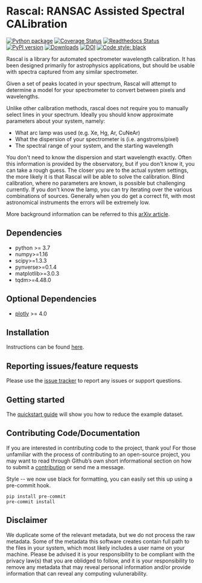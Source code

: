 # Rascal: RANSAC Assisted Spectral CALibration

[![Python package](https://github.com/jveitchmichaelis/rascal/actions/workflows/python-package.yml/badge.svg)](https://github.com/jveitchmichaelis/rascal/actions/workflows/python-package.yml)
[![Coverage Status](https://coveralls.io/repos/github/jveitchmichaelis/rascal/badge.svg?branch=main)](https://coveralls.io/github/jveitchmichaelis/rascal?branch=main)
[![Readthedocs Status](https://readthedocs.org/projects/rascal/badge/?version=latest\&style=flat)](https://rascal.readthedocs.io/en/latest/)
[![PyPI version](https://badge.fury.io/py/rascal.svg)](https://badge.fury.io/py/rascal)
[![Downloads](https://pepy.tech/badge/rascal/month)](https://pepy.tech/project/rascal)
[![DOI](https://zenodo.org/badge/DOI/10.5281/zenodo.4117514.svg)](https://doi.org/10.5281/zenodo.4117514)
[![Code style: black](https://img.shields.io/badge/code%20style-black-000000.svg)](https://github.com/psf/black)

Rascal is a library for automated spectrometer wavelength calibration. It has been designed primarily for astrophysics applications, but should be usable with spectra captured from any similar spectrometer.

Given a set of peaks located in your spectrum, Rascal will attempt to determine a model for your spectrometer to convert between pixels and wavelengths.

Unlike other calibration methods, rascal does not require you to manually select lines in your spectrum. Ideally you should know  approximate parameters about your system, namely:

*   What arc lamp was used (e.g. Xe, Hg, Ar, CuNeAr)
*   What the dispersion of your spectrometer is (i.e. angstroms/pixel)
*   The spectral range of your system, and the starting wavelength

You don't need to know the dispersion and start wavelength exactly. Often this information is provided by the observatory, but if you don't know it, you can take a rough guess. The closer you are to the actual system settings, the more likely it is that Rascal will be able to solve the calibration. Blind calibration, where no parameters are known, is possible but challenging currently. If you don't know the lamp, you can try iterating over the various combinations of sources. Generally when you do get a correct fit, with most astronomical instruments the errors will be extremely low.

More background information can be referred to this [arXiv article](https://ui.adsabs.harvard.edu/abs/2019arXiv191205883V/abstract).

## Dependencies

*   python >= 3.7
*   numpy>=1.16
*   scipy>=1.3.3
*   pynverse>=0.1.4
*   matplotlib>=3.0.3
*   tqdm>=4.48.0

## Optional Dependencies

*   [plotly](https://github.com/plotly/plotly.py) >= 4.0

## Installation

Instructions can be found [here](https://rascal.readthedocs.io/en/latest/installation/installation.html).

## Reporting issues/feature requests

Please use the [issue tracker](https://github.com/jveitchmichaelis/rascal/issues) to report any issues or support questions.

## Getting started

The [quickstart guide](https://rascal.readthedocs.io/en/latest/tutorial/quickstart.html) will show you how to reduce the example dataset.

## Contributing Code/Documentation

If you are interested in contributing code to the project, thank you! For those unfamiliar with the process of contributing to an open-source project, you may want to read through Github’s own short informational section on how to submit a [contribution](https://opensource.guide/how-to-contribute/#how-to-submit-a-contribution) or send me a message.

Style -- we now use black for formatting, you can easily set this up using a pre-commit hook.

    pip install pre-commit
    pre-commit install

## Disclaimer

We duplicate some of the relevant metadata, but we do not process the raw metadata. Some of the metadata this software creates contain full path to the files in your system, which most likely includes a user name on your machine. Please be advised it is your responsibility to be compliant with the privacy law(s) that you are oblidged to follow, and it is your responsibility to remove any metadata that may reveal personal information and/or provide information that can reveal any computing vulunerability.
